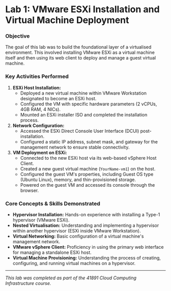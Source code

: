 # Lab 1: VMware ESXi Installation and Virtual Machine Deployment

### Objective
The goal of this lab was to build the foundational layer of a virtualised environment. This involved installing VMware ESXi as a virtual machine itself and then using its web client to deploy and manage a guest virtual machine.

### Key Activities Performed

1.  **ESXi Host Installation:**
    *   Deployed a new virtual machine within VMware Workstation designated to become an ESXi host.
    *   Configured the VM with specific hardware parameters (2 vCPUs, 4GB RAM, 4 NICs).
    *   Mounted an ESXi installer ISO and completed the installation process.
2.  **Network Configuration:**
    *   Accessed the ESXi Direct Console User Interface (DCUI) post-installation.
    *   Configured a static IP address, subnet mask, and gateway for the management network to ensure stable connectivity.
3.  **VM Deployment on ESXi:**
    *   Connected to the new ESXi host via its web-based vSphere Host Client.
    *   Created a new guest virtual machine (`YourName-vm1`) on the host.
    *   Configured the guest VM's properties, including Guest OS type (Ubuntu Linux), memory, and thin-provisioned storage.
    *   Powered on the guest VM and accessed its console through the browser.

### Core Concepts & Skills Demonstrated

*   **Hypervisor Installation:** Hands-on experience with installing a Type-1 hypervisor (VMware ESXi).
*   **Nested Virtualisation:** Understanding and implementing a hypervisor within another hypervisor (ESXi inside VMware Workstation).
*   **Virtual Networking:** Basic configuration of a virtual machine's management network.
*   **VMware vSphere Client:** Proficiency in using the primary web interface for managing a standalone ESXi host.
*   **Virtual Machine Provisioning:** Understanding the process of creating, configuring, and running virtual machines on a hypervisor.

---
*This lab was completed as part of the 41891 Cloud Computing Infrastructure course.*
